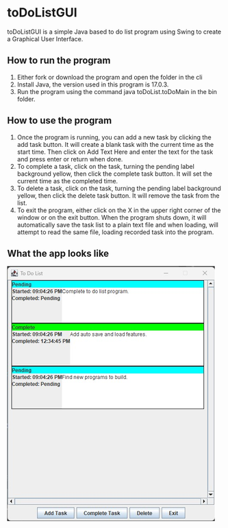 # toDoListGUI
toDoListGUI is a simple Java based to do list program using Swing to create a Graphical User Interface.

## How to run the program
1. Either fork or download the program and open the folder in the cli
2. Install Java, the version used in this program is 17.0.3.
3. Run the program using the command java toDoList.toDoMain in the bin folder.

## How to use the program
1. Once the program is running, you can add a new task by clicking the add task button. It will create a blank task with the current time as the start time. Then click on Add Text Here and enter the text for the task and press enter or return when done.
2. To complete a task, click on the task, turning the pending label background yellow, then click the complete task button. It will set the current time as the completed time.
3. To delete a task, click on the task, turning the pending label background yellow, then click the delete task button. It will remove the task from the list.
4. To exit the program, either click on the X in the upper right corner of the window or on the exit button. When the program shuts down, it will automatically save the task list to a plain text file and when loading, will attempt to read the same file, loading recorded task into the program.

## What the app looks like
![alt text](https://github.com/WoodsAvalon/toDoListGUI/blob/main/toDoList/toDoListGUI.jpg)

